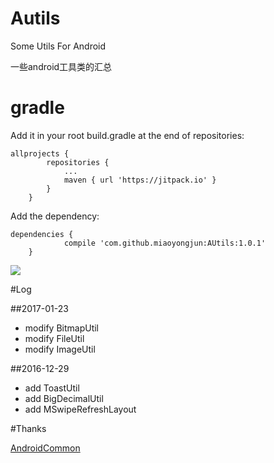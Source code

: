# Autils

Some Utils For Android

一些android工具类的汇总

# gradle

Add it in your root build.gradle at the end of repositories:
```
allprojects {
		repositories {
			...
			maven { url 'https://jitpack.io' }
		}
	}
```
Add the dependency:
```
dependencies {
	        compile 'com.github.miaoyongjun:AUtils:1.0.1'
	}
```
[![](https://jitpack.io/v/miaoyongjun/AUtils.svg)](https://jitpack.io/#miaoyongjun/AUtils)

#Log

##2017-01-23
- modify BitmapUtil
- modify FileUtil
- modify ImageUtil

##2016-12-29
- add ToastUtil
- add BigDecimalUtil
- add MSwipeRefreshLayout


#Thanks

[AndroidCommon](https://github.com/h4de5ing/AndroidCommon)
